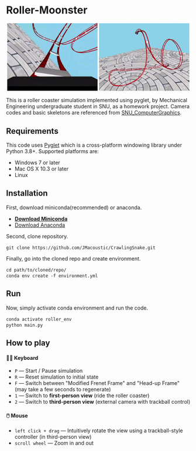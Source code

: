 # Roller-Moonster
<p align="center">
  <img src="report/demo_1stview.gif" width="49%" />
  <img src="report/demo_3rdview.gif" width="49%" />
</p>

This is a roller coaster simulation implemented using pyglet, by Mechanical Engineering undergraduate student in SNU, as a homework project. Camera codes and basic skeletons are referenced from [SNU_ComputerGraphics](https://github.com/SNU-IntelligentMotionLab/SNU_ComputerGraphics_).

## Requirements

This code uses [Pyglet](https://github.com/pyglet/pyglet) which is a cross-platform windowing library under Python 3.8+. 
Supported platforms are:

* Windows 7 or later
* Mac OS X 10.3 or later
* Linux

## Installation

First, download miniconda(recommended) or anaconda.
- **[Download Miniconda](https://www.anaconda.com/docs/getting-started/miniconda/install)**
- [Download Anaconda](https://docs.conda.io/projects/conda/en/latest/user-guide/install/index.html)

Second, clone repository.

    git clone https://github.com/JMacoustic/CrawlingSnake.git

Finally, go into the cloned repo and create environment.
    
    cd path/to/cloned/repo/
    conda env create -f environment.yml

## Run

Now, simply activate conda environment and run the code.

    conda activate roller_env
    python main.py

## How to play

#### 🧑‍💻 Keyboard
- ``P`` — Start / Pause simulation  
- ``R`` — Reset simulation to initial state  
- ``F`` — Switch between "Modified Frenet Frame" and "Head-up Frame" (may take a few seconds to regenerate)  
- ``1`` — Switch to **first-person view** (ride the roller coaster)  
- ``2`` — Switch to **third-person view** (external camera with trackball control)

#### 🖱️ Mouse
- ``left click + drag`` — Intuitively rotate the view using a trackball-style controller (in third-person view)  
- ``scroll wheel`` — Zoom in and out